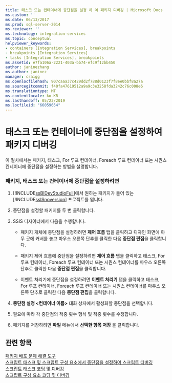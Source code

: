 ```yaml
---
title: 태스크 또는 컨테이너에 중단점을 설정 하 여 패키지 디버깅 | Microsoft Docs
ms.custom: ''
ms.date: 06/13/2017
ms.prod: sql-server-2014
ms.reviewer: ''
ms.technology: integration-services
ms.topic: conceptual
helpviewer_keywords:
- containers [Integration Services], breakpoints
- breakpoints [Integration Services]
- tasks [Integration Services], breakpoints
ms.assetid: e7fa106a-2221-403a-bb74-efc9f12bb450
author: janinezhang
ms.author: janinez
manager: craigg
ms.openlocfilehash: 907caaa37c429dd2f788d0123f7f8ee0bbf8a27a
ms.sourcegitcommit: f40fa47619512a9a9c3e3258fda3242c76c008e6
ms.translationtype: MT
ms.contentlocale: ko-KR
ms.lasthandoff: 05/23/2019
ms.locfileid: "66059654"
---
```

# <a name="debug-a-package-by-setting-breakpoints-on-a-task-or-a-container"></a>태스크 또는 컨테이너에 중단점을 설정하여 패키지 디버깅
  이 절차에서는 패키지, 태스크, For 루프 컨테이너, Foreach 루프 컨테이너 또는 시퀀스 컨테이너에 중단점을 설정하는 방법을 설명합니다.  
  
### <a name="to-set-breakpoints-in-a-package-a-task-or-a-container"></a>패키지, 태스크 또는 컨테이너에 중단점을 설정하려면  
  
1.  [!INCLUDE[ssBIDevStudioFull](../includes/ssbidevstudiofull-md.md)]에서 원하는 패키지가 들어 있는 [!INCLUDE[ssISnoversion](../includes/ssisnoversion-md.md)] 프로젝트를 엽니다.  
  
2.  중단점을 설정할 패키지를 두 번 클릭합니다.  
  
3.  SSIS 디자이너에서 다음을 수행합니다.  
  
    -   패키지 개체에 중단점을 설정하려면 **제어 흐름** 탭을 클릭하고 디자인 화면에 아무 곳에 커서를 놓고 마우스 오른쪽 단추를 클릭한 다음 **중단점 편집**을 클릭합니다.  
  
    -   패키지 제어 흐름에 중단점을 설정하려면 **제어 흐름** 탭을 클릭하고 태스크, For 루프 컨테이너, Foreach 루프 컨테이너 또는 시퀀스 컨테이너를 마우스 오른쪽 단추로 클릭한 다음 **중단점 편집**을 클릭합니다.  
  
    -   이벤트 처리기에 중단점을 설정하려면 **이벤트 처리기** 탭을 클릭하고 태스크, For 루프 컨테이너, Foreach 루프 컨테이너 또는 시퀀스 컨테이너를 마우스 오른쪽 단추로 클릭한 다음 **중단점 편집**을 클릭합니다.  
  
4.  **중단점 설정 \<컨테이너 이름>** 대화 상자에서 활성화할 중단점을 선택합니다.  
  
5.  필요에 따라 각 중단점의 적중 횟수 형식 및 적중 횟수를 수정합니다.  
  
6.  패키지를 저장하려면 **파일** 메뉴에서 **선택한 항목 저장** 을 클릭합니다.  
  
## <a name="see-also"></a>관련 항목  
 [패키지 배포 문제 해결 도구](troubleshooting/troubleshooting-tools-for-package-development.md)   
 [스크립트 태스크 및 스크립트 구성 요소에서 중단점을 설정하여 스크립트 디버깅](data-flow/transformations/script-component.md)   
 [스크립트 태스크 코딩 및 디버깅](control-flow/script-task.md)   
 [스크립트 구성 요소 코딩 및 디버깅](extending-packages-scripting/data-flow-script-component/coding-and-debugging-the-script-component.md)  
  
  
